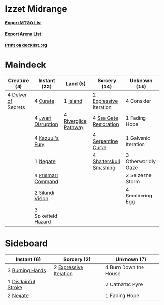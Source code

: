 # Izzet Midrange

#### [Export MTGO List](../collection/Izzet%20Midrange/Izzet%20Midrange.txt)
#### [Export Arena List](../collection/Izzet%20Midrange/Izzet%20Midrange_arena.txt)
#### [Print on decklist.org](http://decklist.org/?deckmain=4%09Consider%0A4%09Curate%0A4%09Delver%20of%20Secrets%0A2%09Expressive%20Iteration%0A1%09Fading%20Hope%0A1%09Galvanic%20Iteration%0A1%09Island%0A4%09Jwari%20Disruption%0A4%09Kazuul's%20Fury%0A1%09Negate%0A3%09Otherworldly%20Gaze%0A4%09Prismari%20Command%0A4%09Riverglide%20Pathway%0A4%09Sea%20Gate%20Restoration%0A2%09Seize%20the%20Storm%0A4%09Serpentine%20Curve%0A4%09Shatterskull%20Smashing%0A2%09Silundi%20Vision%0A4%09Smoldering%20Egg%0A3%09Spikefield%20Hazard&deckside=4%09Burn%20Down%20the%20House%0A3%09Burning%20Hands%0A2%09Cathartic%20Pyre%0A1%09Disdainful%20Stroke%0A2%09Expressive%20Iteration%0A1%09Fading%20Hope%0A2%09Negate)
# Maindeck

|                                         Creature (4)                                         |                                         Instant (22)                                         |                                           Land (5)                                            |                                           Sorcery (14)                                           |    Unknown (15)    |
|----------------------------------------------------------------------------------------------|----------------------------------------------------------------------------------------------|-----------------------------------------------------------------------------------------------|--------------------------------------------------------------------------------------------------|--------------------|
|4 [Delver of Secrets](http://gatherer.wizards.com/Pages/Card/Details.aspx?multiverseid=226749)|4 [Curate](http://gatherer.wizards.com/Pages/Card/Details.aspx?multiverseid=513517)           |1 [Island](http://gatherer.wizards.com/Pages/Card/Details.aspx?multiverseid=439857)            |2 [Expressive Iteration](http://gatherer.wizards.com/Pages/Card/Details.aspx?multiverseid=513678) |4 Consider          |
|                                                                                              |4 [Jwari Disruption](http://gatherer.wizards.com/Pages/Card/Details.aspx?multiverseid=491693) |4 [Riverglide Pathway](http://gatherer.wizards.com/Pages/Card/Details.aspx?multiverseid=491920)|4 [Sea Gate Restoration](http://gatherer.wizards.com/Pages/Card/Details.aspx?multiverseid=491706) |1 Fading Hope       |
|                                                                                              |4 [Kazuul's Fury](http://gatherer.wizards.com/Pages/Card/Details.aspx?multiverseid=491786)    |                                                                                               |4 [Serpentine Curve](http://gatherer.wizards.com/Pages/Card/Details.aspx?multiverseid=513529)     |1 Galvanic Iteration|
|                                                                                              |1 [Negate](http://gatherer.wizards.com/Pages/Card/Details.aspx?multiverseid=423707)           |                                                                                               |4 [Shatterskull Smashing](http://gatherer.wizards.com/Pages/Card/Details.aspx?multiverseid=491802)|3 Otherworldly Gaze |
|                                                                                              |4 [Prismari Command](http://gatherer.wizards.com/Pages/Card/Details.aspx?multiverseid=513706) |                                                                                               |                                                                                                  |2 Seize the Storm   |
|                                                                                              |2 [Silundi Vision](http://gatherer.wizards.com/Pages/Card/Details.aspx?multiverseid=491711)   |                                                                                               |                                                                                                  |4 Smoldering Egg    |
|                                                                                              |3 [Spikefield Hazard](http://gatherer.wizards.com/Pages/Card/Details.aspx?multiverseid=491809)|                                                                                               |                                                                                                  |                    |


# Sideboard

|                                         Instant (6)                                          |                                           Sorcery (2)                                           |     Unknown (7)     |
|----------------------------------------------------------------------------------------------|-------------------------------------------------------------------------------------------------|---------------------|
|3 [Burning Hands](http://gatherer.wizards.com/Pages/Card/Details.aspx?multiverseid=527422)    |2 [Expressive Iteration](http://gatherer.wizards.com/Pages/Card/Details.aspx?multiverseid=513678)|4 Burn Down the House|
|1 [Disdainful Stroke](http://gatherer.wizards.com/Pages/Card/Details.aspx?multiverseid=420705)|                                                                                                 |2 Cathartic Pyre     |
|2 [Negate](http://gatherer.wizards.com/Pages/Card/Details.aspx?multiverseid=423707)           |                                                                                                 |1 Fading Hope        |


